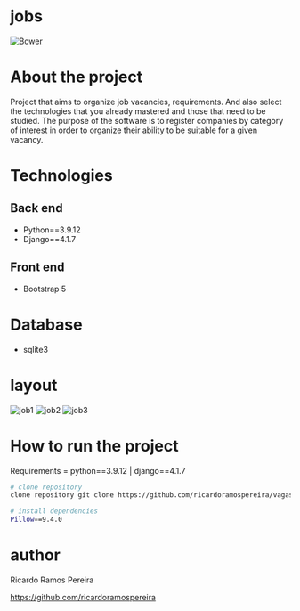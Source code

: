 # jobs
[![Bower](https://img.shields.io/bower/l/django)](https://github.com/ricardoramospereira/vagas_emprego/blob/main/LICENSE)

# About the project
Project that aims to organize job vacancies, requirements. And also select the technologies that you already mastered and those that need to be studied. 
The purpose of the software is to register companies by category of interest in order to organize their ability to be suitable for a given vacancy.

# Technologies
## Back end
* Python==3.9.12
* Django==4.1.7


## Front end
* Bootstrap 5

# Database
* sqlite3

# layout
![job1](https://user-images.githubusercontent.com/103947016/233647687-d40520c0-bb90-4157-b27e-ef44599200ea.png)
![job2](https://user-images.githubusercontent.com/103947016/233647705-f17c11a5-485c-4071-aa4c-8be25fb5181d.png)
![job3](https://user-images.githubusercontent.com/103947016/233647721-7ca13283-f9ff-4c34-8250-78fa0694fd2c.png)

# How to run the project
Requirements = python==3.9.12 | django==4.1.7

```bash
# clone repository
clone repository git clone https://github.com/ricardoramospereira/vagas_emprego.git

# install dependencies
Pillow==9.4.0
```

# author
Ricardo Ramos Pereira

https://github.com/ricardoramospereira




